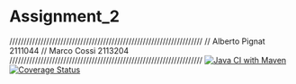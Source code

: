 # Assignment_2
////////////////////////////////////////////////////////////////////
// Alberto Pignat 2111044
// Marco   Cossi  2113204
////////////////////////////////////////////////////////////////////
[![Java CI with Maven](https://github.com/Albero04/Assignment_2/actions/workflows/build.yml/badge.svg)](https://github.com/Albero04/Assignment_2/actions/workflows/build.yml)
[![Coverage Status](https://coveralls.io/repos/github/Albero04/Assignment_2/badge.svg?branch=develop)](https://coveralls.io/github/Albero04/Assignment_2?branch=develop)
